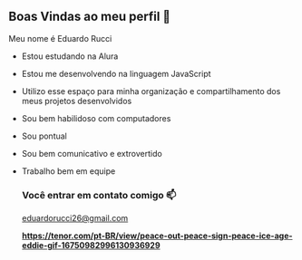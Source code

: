 ## Boas Vindas ao meu perfil 💙

Meu nome é Eduardo Rucci

- Estou estudando na Alura
- Estou me desenvolvendo na linguagem JavaScript
- Utilizo esse espaço para minha organização e compartilhamento dos meus projetos desenvolvidos

- Sou bem habilidoso com computadores
- Sou pontual
- Sou bem comunicativo e extrovertido
- Trabalho bem em equipe

  ### Você entrar em contato comigo 📫

  eduardorucci26@gmail.com

  **https://tenor.com/pt-BR/view/peace-out-peace-sign-peace-ice-age-eddie-gif-16750982996130936929**
